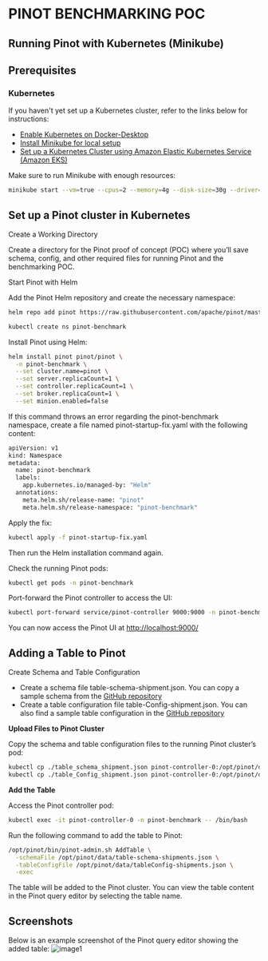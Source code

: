 # **PINOT BENCHMARKING POC**

## **Running Pinot with Kubernetes (Minikube)**

## **Prerequisites**

### **Kubernetes**

If you haven't yet set up a Kubernetes cluster, refer to the links below for instructions:

- [Enable Kubernetes on Docker-Desktop](https://docs.docker.com/docker-for-mac/kubernetes/)
- [Install Minikube for local setup](https://kubernetes.io/docs/tasks/tools/install-minikube/)
- [Set up a Kubernetes Cluster using Amazon Elastic Kubernetes Service (Amazon EKS)](https://docs.pinot.apache.org/basics/getting-started/public-cloud-examples/aws-quickstart)

Make sure to run Minikube with enough resources:

```bash
minikube start --vm=true --cpus=2 --memory=4g --disk-size=30g --driver=docker
```
## **Set up a Pinot cluster in Kubernetes**

Create a Working Directory

Create a directory for the Pinot proof of concept (POC) where you’ll save schema, config, and other required files for running Pinot and the benchmarking POC.

Start Pinot with Helm

Add the Pinot Helm repository and create the necessary namespace:
```bash
helm repo add pinot https://raw.githubusercontent.com/apache/pinot/master/helm

kubectl create ns pinot-benchmark
```

Install Pinot using Helm:

```bash
helm install pinot pinot/pinot \
  -n pinot-benchmark \
  --set cluster.name=pinot \
  --set server.replicaCount=1 \
  --set controller.replicaCount=1 \
  --set broker.replicaCount=1 \
  --set minion.enabled=false
```

If this command throws an error regarding the pinot-benchmark namespace, create a file named pinot-startup-fix.yaml with the following content:

```bash
apiVersion: v1
kind: Namespace
metadata:
  name: pinot-benchmark
  labels:
    app.kubernetes.io/managed-by: "Helm"
  annotations:
    meta.helm.sh/release-name: "pinot"
    meta.helm.sh/release-namespace: "pinot-benchmark"
```
Apply the fix:
```bash
kubectl apply -f pinot-startup-fix.yaml
```

Then run the Helm installation command again.

Check the running Pinot pods:
```bash
kubectl get pods -n pinot-benchmark
```
Port-forward the Pinot controller to access the UI:
```bash
kubectl port-forward service/pinot-controller 9000:9000 -n pinot-benchmark
```

You can now access the Pinot UI at [http://localhost:9000/](http://localhost:9000/)

## **Adding a Table to Pinot**
Create Schema and Table Configuration

- Create a schema file table-schema-shipment.json. You can copy a sample schema from the [GitHub repository](https://github.com/rajat-sr1704/pinot-POC/)
- Create a table configuration file table-Config-shipment.json. You can also find a sample table configuration in the [GitHub repository](https://github.com/rajat-sr1704/pinot-POC/)

**Upload Files to Pinot Cluster**

Copy the schema and table configuration files to the running Pinot cluster’s pod:
```bash
kubectl cp ./table_schema_shipment.json pinot-controller-0:/opt/pinot/data/table-schema-shipment.json -n pinot-benchmark
kubectl cp ./table_Config_shipment.json pinot-controller-0:/opt/pinot/data/table-config-shipment.json -n pinot-benchmark
```
**Add the Table**

Access the Pinot controller pod:
```bash
kubectl exec -it pinot-controller-0 -n pinot-benchmark -- /bin/bash
```

Run the following command to add the table to Pinot:
```bash
/opt/pinot/bin/pinot-admin.sh AddTable \
  -schemaFile /opt/pinot/data/table-schema-shipments.json \
  -tableConfigFile /opt/pinot/data/tableConfig-shipments.json \
  -exec
```
The table will be added to the Pinot cluster. You can view the table content in the Pinot query editor by selecting the table name.

## **Screenshots**
Below is an example screenshot of the Pinot query editor showing the added table:
![image1](https://github.com/user-attachments/assets/011cb36a-a9e0-47aa-b9ef-de9deaa45ddf)
